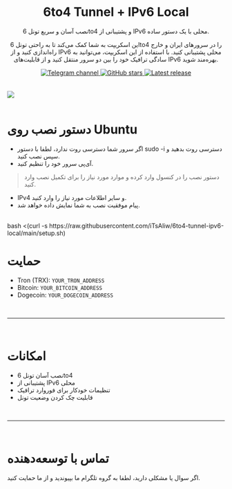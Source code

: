 

<h1 align="center">6to4 Tunnel + IPv6 Local</h1>

<p align="center">
نصب آسان و سریع تونل 6to4 و پشتیبانی از IPv6 محلی با یک دستور ساده.
</p>

<p align="center">
این اسکریپت به شما کمک می‌کند تا به راحتی تونل 6to4 را در سرورهای ایران و خارج راه‌اندازی کنید و از IPv6 محلی پشتیبانی کنید. با استفاده از این اسکریپت، می‌توانید به سادگی ترافیک خود را بین دو سرور منتقل کنید و از قابلیت‌های IPv6 بهره‌مند شوید.
</p>

<div align="center">
    <a href="https://t.me/iTsAliwChannel"> <img src="https://img.shields.io/badge/TelegramChannel-%230577B8?logo=telegram" alt="Telegram channel"/> </a>
    <a href="https://github.com/iTsAliw/6to4-Gre6-Tunnel"> <img src="https://img.shields.io/github/stars/iTsAliw/6to4-Gre6-Tunnel?style=flat" alt="GitHub stars"/> </a>
    <a href="https://github.com/iTsAliw/6to4-Gre6-Tunnel/releases/latest"> <img src="https://img.shields.io/github/release/iTsAliw/6to4-Gre6-Tunnel.svg" alt="Latest release"/> </a>
</div>

<br>
<br>
    <a align="center">
        <img src="https://github.com/iTsAliw/6to4-tunnel-ipv6-local/assets/27927279/f6635ea5-ab26-4c64-a7b8-952203f79763" />
    </a>     
<br>
<br>

# دستور نصب روی Ubuntu

- اگر سرور شما دسترسی روت ندارد، لطفا با دستور sudo -i دسترسی روت بدهید و سپس نصب کنید.
- آی‌پی سرور خود را تنظیم کنید.
> دستور نصب را در کنسول وارد کرده و موارد مورد نیاز را برای تکمیل نصب وارد کنید.
- IPv4 و سایر اطلاعات مورد نیاز را وارد کنید.
- پیام موفقیت نصب به شما نمایش داده خواهد شد.

<br>
bash <(curl -s https://raw.githubusercontent.com/iTsAliw/6to4-tunnel-ipv6-local/main/setup.sh)
<br>


# حمایت

- Tron (TRX): `YOUR_TRON_ADDRESS`
- Bitcoin: `YOUR_BITCOIN_ADDRESS`
- Dogecoin: `YOUR_DOGECOIN_ADDRESS`

<br>
<hr>
<br>

# امکانات

- نصب آسان تونل 6to4
- پشتیبانی از IPv6 محلی
- تنظیمات خودکار برای فوروارد ترافیک
- قابلیت چک کردن وضعیت تونل

<br>
<hr>
<br>

# تماس با توسعه‌دهنده

اگر سوال یا مشکلی دارید، لطفا به گروه تلگرام ما بپیوندید و از ما حمایت کنید.





